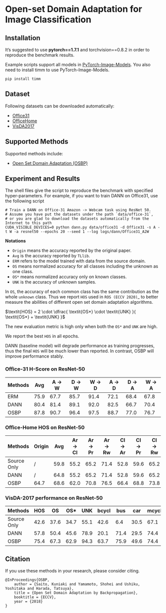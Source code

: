 # Open-set Domain Adaptation for Image Classification

## Installation
It’s suggested to use **pytorch==1.7.1** and torchvision==0.8.2 in order to reproduce the benchmark results.

Example scripts support all models in [PyTorch-Image-Models](https://github.com/rwightman/pytorch-image-models).
You also need to install timm to use PyTorch-Image-Models.

```
pip install timm
```

## Dataset

Following datasets can be downloaded automatically:

- [Office31](https://www.cc.gatech.edu/~judy/domainadapt/)
- [OfficeHome](https://www.hemanthdv.org/officeHomeDataset.html)
- [VisDA2017](http://ai.bu.edu/visda-2017/)

## Supported Methods

Supported methods include:

- [Open Set Domain Adaptation (OSBP)](https://arxiv.org/abs/1804.10427)

## Experiment and Results

The shell files give the script to reproduce the benchmark with specified hyper-parameters.
For example, if you want to train DANN on Office31, use the following script

```shell script
# Train a DANN on Office-31 Amazon -> Webcam task using ResNet 50.
# Assume you have put the datasets under the path `data/office-31`, 
# or you are glad to download the datasets automatically from the Internet to this path
CUDA_VISIBLE_DEVICES=0 python dann.py data/office31 -d Office31 -s A -t W -a resnet50 --epochs 20 --seed 1 --log logs/dann/Office31_A2W
```

**Notations**
- ``Origin`` means the accuracy reported by the original paper.
- ``Avg`` is the accuracy reported by `TLlib`.
- ``ERM`` refers to the model trained with data from the source domain.
- ``OS`` means normalized accuracy for all classes including the unknown as one class.
- ``OS*`` means normalized accuracy only on known classes.
- ``UNK`` is the accuracy of unknown samples.

In ``OS``, the accuracy of each common class has the same contribution
as the whole ``unknown`` class. Thus we report ``HOS`` used in `ROS (ECCV 2020)`_
to better measure the abilities of different open set domain adaptation algorithms.


$\textit{HOS} = 2 \cdot \dfrac{ \textit{OS*} \cdot \textit{UNK} }{ \textit{OS*} + \textit{UNK} }$

The new evaluation metric is high only when both the ``OS*`` and ``UNK`` are high.
    
We report the best ``HOS`` in all epochs.

DANN (baseline model) will degrade performance as training progresses, thus the
final ``HOS`` will be much lower than reported.
In contrast, OSBP will improve performance stably.


### Office-31 H-Score on ResNet-50

| Methods     | Avg  | A → W | D → W | W → D | A → D | D → A | W → A |
|-------------|------|-------|-------|-------|-------|-------|-------|
| ERM         | 75.9 | 67.7  | 85.7  | 91.4  | 72.1  | 68.4  | 67.8  |
| DANN        | 80.4 | 81.4  | 89.1  | 92.0  | 82.5  | 66.7  | 70.4  |
| OSBP        | 87.8 | 90.7  | 96.4  | 97.5  | 88.7  | 77.0  | 76.7  |

### Office-Home HOS on ResNet-50

| Methods     | Origin | Avg  | Ar → Cl | Ar → Pr | Ar → Rw | Cl → Ar | Cl → Pr | Cl → Rw | Pr → Ar | Pr → Cl | Pr → Rw | Rw → Ar | Rw → Cl | Rw → Pr |
|-------------|--------|------|---------|---------|---------|---------|---------|---------|---------|---------|---------|---------|---------|---------|
| Source Only | /      | 59.8 | 55.2    | 65.2    | 71.4    | 52.8    | 59.6    | 65.2    | 55.8    | 44.8    | 68.0    | 63.8    | 49.4    | 68.0    |
| DANN        | /      | 64.8 | 55.2    | 65.2    | 71.4    | 52.8    | 59.6    | 65.2    | 55.8    | 44.8    | 68.0    | 63.8    | 49.4    | 68.0    |
| OSBP        | 64.7   | 68.6 | 62.0    | 70.8    | 76.5    | 66.4    | 68.8    | 73.8    | 65.8    | 57.1    | 75.4    | 70.6    | 60.6    | 75.9    |

### VisDA-2017 performance on ResNet-50
| Methods     | HOS  | OS   | OS*  | UNK  | bcycl | bus  | car  | mcycl | train | truck |
|-------------|------|------|------|------|-------|------|------|-------|-------|-------|
| Source Only | 42.6 | 37.6 | 34.7 | 55.1 | 42.6  | 6.4  | 30.5 | 67.1  | 84.0  | 0.2   |
| DANN        | 57.8 | 50.4 | 45.6 | 78.9 | 20.1  | 71.4 | 29.5 | 74.4  | 67.8  | 10.4  |
| OSBP        | 75.4 | 67.3 | 62.9 | 94.3 | 63.7  | 75.9 | 49.6 | 74.4  | 86.2  | 27.3  |

## Citation
If you use these methods in your research, please consider citing.

```
@InProceedings{OSBP,
    author = {Saito, Kuniaki and Yamamoto, Shohei and Ushiku, Yoshitaka and Harada, Tatsuya},
    title = {Open Set Domain Adaptation by Backpropagation},
    booktitle = {ECCV},
    year = {2018}
}
```
